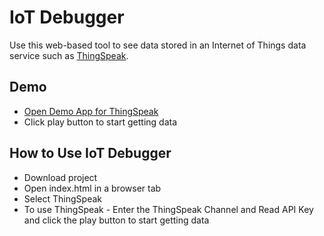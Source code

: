 # IoT Debugger
Use this web-based tool to see data stored in an Internet of Things data service such as [ThingSpeak](https://thingspeak.com/channels/9).

## Demo
* [Open Demo App for ThingSpeak](https://iot-debugger.nothans.com/app/index.html)
* Click play button to start getting data

## How to Use IoT Debugger
* Download project
* Open index.html in a browser tab
* Select ThingSpeak
* To use ThingSpeak - Enter the ThingSpeak Channel and Read API Key and click the play button to start getting data
